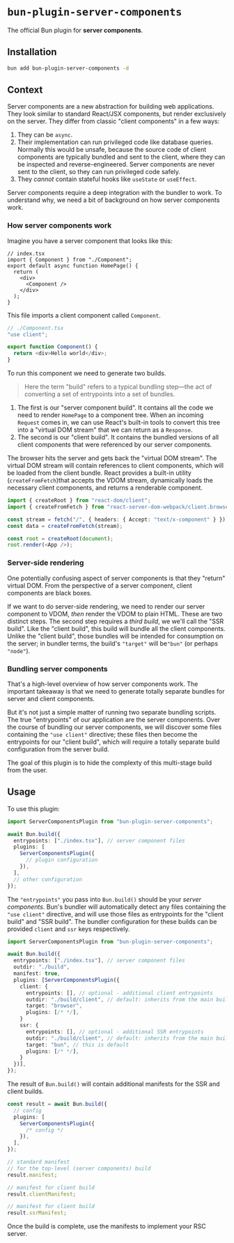 # `bun-plugin-server-components`

The official Bun plugin for **server components**.

## Installation

```sh
bun add bun-plugin-server-components -d
```

## Context

Server components are a new abstraction for building web applications. They look similar to standard React/JSX components, but render exclusively on the server. They differ from classic "client components" in a few ways:

1. They can be `async`.
2. Their implementation can run privileged code like database queries. Normally this would be unsafe, because the source code of client components are typically bundled and sent to the client, where they can be inspected and reverse-engineered. Server components are never sent to the client, so they can run privileged code safely.
3. They _cannot_ contain stateful hooks like `useState` or `useEffect`.

Server components require a deep integration with the bundler to work. To understand why, we need a bit of background on how server components work.

### How server components work

Imagine you have a server component that looks like this:

```tsx
// index.tsx
import { Component } from "./Component";
export default async function HomePage() {
  return (
    <div>
      <Component />
    </div>
  );
}
```

This file imports a client component called `Component`.

```ts
// ./Component.tsx
"use client";

export function Component() {
  return <div>Hello world</div>;
}
```

To run this component we need to generate two builds.

> Here the term "build" refers to a typical bundling step—the act of converting a set of entrypoints into a set of bundles.

1. The first is our "server component build". It contains all the code we need to render `HomePage` to a component tree. When an incoming `Request` comes in, we can use React's built-in tools to convert this tree into a "virtual DOM stream" that we can return as a `Response`.
2. The second is our "client build". It contains the bundled versions of all client components that were referenced by our server components.

The browser hits the server and gets back the "virtual DOM stream". The virtual DOM stream will contain references to client components, which will be loaded from the client bundle. React provides a built-in utility (`createFromFetch`)that accepts the VDOM stream, dynamically loads the necessary client components, and returns a renderable component.

```ts
import { createRoot } from "react-dom/client";
import { createFromFetch } from "react-server-dom-webpack/client.browser";

const stream = fetch("/", { headers: { Accept: "text/x-component" } });
const data = createFromFetch(stream);

const root = createRoot(document);
root.render(<App />);
```

### Server-side rendering

One potentially confusing aspect of server components is that they "return" virtual DOM. From the perspective of a server component, client components are black boxes.

If we want to do server-side rendering, we need to render our server component to VDOM, _then_ render the VDOM to plain HTML. These are two distinct steps. The second step requires a _third build_, we we'll call the "SSR build". Like the "client build", this build will bundle all the client components. Unlike the "client build", those bundles will be intended for consumption on the server; in bundler terms, the build's `"target"` will be`"bun"` (or perhaps `"node"`).

### Bundling server components

That's a high-level overview of how server components work. The important takeaway is that we need to generate totally separate bundles for server and client components.

But it's not just a simple matter of running two separate bundling scripts. The true "entrypoints" of our application are the server components. Over the course of bundling our server components, we will discover some files containing the `"use client"` directive; these files then become the entrypoints for our "client build", which will require a totally separate build configuration from the server build.

The goal of this plugin is to hide the complexty of this multi-stage build from the user.

## Usage

To use this plugin:

```ts
import ServerComponentsPlugin from "bun-plugin-server-components";

await Bun.build({
  entrypoints: ["./index.tsx"], // server component files
  plugins: [
    ServerComponentsPlugin({
      // plugin configuration
    }),
  ],
  // other configuration
});
```

The `"entrypoints"` you pass into `Bun.build()` should be your _server components_. Bun's bundler will automatically detect any files containing the `"use client"` directive, and will use those files as entrypoints for the "client build" and "SSR build". The bundler configuration for these builds can be provided `client` and `ssr` keys respectively.

```ts
import ServerComponentsPlugin from "bun-plugin-server-components";

await Bun.build({
  entrypoints: ["./index.tsx"], // server component files
  outdir: "./build",
  manifest: true,
  plugins: [ServerComponentsPlugin({
    client: {
      entrypoints: [], // optional - additional client entrypoints
      outdir: "./build/client", // default: inherits from the main build
      target: "browser",
      plugins: [/* */],
    }
    ssr: {
      entrypoints: [], // optional - additional SSR entrypoints
      outdir: "./build/client", // default: inherits from the main build
      target: "bun", // this is default
      plugins: [/* */],
    }
  })],
});
```

The result of `Bun.build()` will contain additional manifests for the SSR and client builds.

```ts
const result = await Bun.build({
  // config
  plugins: [
    ServerComponentsPlugin({
      /* config */
    }),
  ],
});

// standard manifest
// for the top-level (server components) build
result.manifest;

// manifest for client build
result.clientManifest;

// manifest for client build
result.ssrManifest;
```

Once the build is complete, use the manifests to implement your RSC server.
